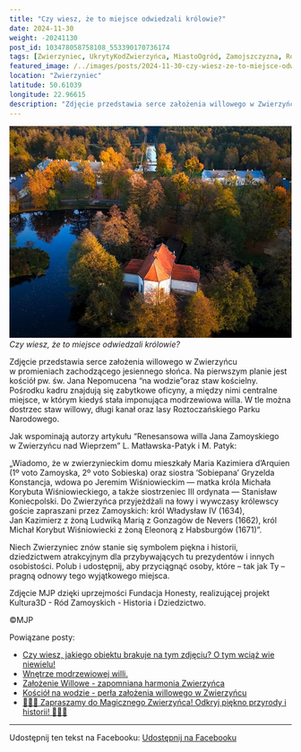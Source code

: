 ```yaml
---
title: "Czy wiesz, że to miejsce odwiedzali królowie?"
date: 2024-11-30
weight: -20241130
post_id: 103478058758108_553390170736174
tags: [Zwierzyniec, UkrytyKodZwierzyńca, MiastoOgród, Zamojszczyzna, Roztocze, Lubelskie, villarestituta, turystyka, dziedzictwo, zabytki, krajobrazy, TajemnicePrzeszłości, PodróżeWczasie, MagiczneMiejsce, KościółNaWodzie, RomantycznyZwierzyniec, RoztoczańskiParkNarodowy]
featured_image: /../images/posts/2024-11-30-czy-wiesz-ze-to-miejsce-odwiedzali-krolowie.jpg
location: "Zwierzyniec"
latitude: 50.61039
longitude: 22.96615
description: "Zdjęcie przedstawia serce założenia willowego w Zwierzyńcu w promieniach zachodzącego jesiennego słońca. Na pierwszym planie jest kościół pw. św. Jana..."
---
```


![Czy wiesz, że to miejsce odwiedzali królowie?](/images/posts/2024-11-30-czy-wiesz-ze-to-miejsce-odwiedzali-krolowie.jpg)
*Czy wiesz, że to miejsce odwiedzali królowie?*

Zdjęcie przedstawia serce założenia willowego w Zwierzyńcu w promieniach zachodzącego jesiennego słońca. Na pierwszym planie jest kościół pw. św. Jana Nepomucena “na wodzie”oraz staw kościelny. Pośrodku kadru znajdują się zabytkowe oficyny, a między nimi centralne miejsce, w którym kiedyś stała imponująca modrzewiowa willa. W tle można dostrzec staw willowy, długi kanał oraz lasy Roztoczańskiego Parku Narodowego.

Jak wspominają autorzy artykułu “Renesansowa willa Jana Zamoyskiego w Zwierzyńcu nad Wieprzem” L. Matławska-Patyk i M. Patyk:

„Wiadomo, że w zwierzynieckim domu mieszkały Maria Kazimiera d’Arquien (1º voto Zamoyska, 2º voto Sobieska) oraz siostra ‘Sobiepana’ Gryzelda Konstancja, wdowa po Jeremim Wiśniowieckim — matka króla Michała Korybuta Wiśniowieckiego, a także siostrzeniec III ordynata — Stanisław Koniecpolski. Do Zwierzyńca przyjeżdżali na łowy i wywczasy królewscy goście zapraszani przez Zamoyskich: król Władysław IV (1634), Jan Kazimierz z żoną Ludwiką Marią z Gonzagów de Nevers (1662), król Michał Korybut Wiśniowiecki z żoną Eleonorą z Habsburgów (1671)”.

Niech Zwierzyniec znów stanie się symbolem piękna i historii, dziedzictwem atrakcyjnym dla przybywających tu prezydentów i innych osobistości. Polub i udostępnij, aby przyciągnąć osoby, które – tak jak Ty – pragną odnowy tego wyjątkowego miejsca.

Zdjęcie MJP dzięki uprzejmości Fundacja Honesty, realizującej projekt Kultura3D - Ród Zamoyskich - Historia i Dziedzictwo.



©MJP

Powiązane posty:
- [Czy wiesz, jakiego obiektu brakuje na tym zdjęciu? O tym wciąż wie niewielu!](/posts/Czy-wiesz-jakiego-obiektu-brakuje-na-tym-zdjeciu-O-tym)
- [Wnętrze modrzewiowej willi.](/posts/Wnetrze-modrzewiowej-willi)
- [Założenie Willowe - zapomniana harmonia Zwierzyńca](/posts/Zalozenie-Willowe-zapomniana-harmonia-Zwierzynca)
- [Kościół na wodzie - perła założenia willowego w Zwierzyńcu](/posts/Kosciol-na-wodzie-perla-zalozenia-willowego-w-Zwierzyncu)
- [🌳🏰🦌 Zapraszamy do Magicznego Zwierzyńca! Odkryj piękno przyrody i historii! 🌳🏰🦌](/posts/-Zapraszamy-do-Magicznego-Zwierzynca-Odkryj-piekno-przyrody)


---

Udostępnij ten tekst na Facebooku:
[Udostępnij na Facebooku](https://www.facebook.com/sharer/sharer.php?u=https://stowarzyszeniewachniewskiej.pl/posts/Czy-wiesz-ze-to-miejsce-odwiedzali-krolowie)

<script type="application/ld+json">
{
  "@context": "https://schema.org",
  "@type": "BlogPosting",
  "headline": "Czy wiesz, że to miejsce odwiedzali królowie?",
  "datePublished": "2024-11-30",
  "dateModified": "2024-11-30",
  "author": {
    "@type": "Person",
    "name": "Michał Jan Patyk"
  },
  "publisher": {
    "@type": "Organization",
    "name": "Stowarzyszenie im. Aleksandry Wachniewskiej",
    "logo": {
      "@type": "ImageObject",
      "url": "https://stowarzyszeniewachniewskiej.pl/images/logo/logo.svg"
    }
  },
  "mainEntityOfPage": {
    "@type": "WebPage",
    "@id": "https://stowarzyszeniewachniewskiej.pl/posts/czy-wiesz-ze-to-miejsce-odwiedzali-krolowie"
  },
  "image": {
    "@type": "ImageObject",
    "url": "https://stowarzyszeniewachniewskiej.pl//images/posts/2024-11-30-czy-wiesz-ze-to-miejsce-odwiedzali-krolowie.jpg"
  },
  "articleSection": "Dziedzictwo Kulturowe i Zabytki",
  "keywords": "[Zwierzyniec, UkrytyKodZwierzyńca, MiastoOgród, Zamojszczyzna, Roztocze, Lubelskie, villarestituta, turystyka, dziedzictwo, zabytki, krajobrazy, TajemnicePrzeszłości, PodróżeWczasie, MagiczneMiejsce, KościółNaWodzie, RomantycznyZwierzyniec, RoztoczańskiParkNarodowy]",
  "wordCount": 200,
  "articleBody": "Zdjęcie przedstawia serce założenia willowego w Zwierzyńcu w promieniach zachodzącego jesiennego słońca. Na pierwszym planie jest kościół pw. św. Jana Nepomucena “na wodzie”oraz staw kościelny. Pośrodku kadru znajdują się zabytkowe oficyny, a między nimi centralne miejsce, w którym kiedyś stała imponująca modrzewiowa willa. W tle można dostrzec staw willowy, długi kanał oraz lasy Roztoczańskiego Parku Narodowego.\n\nJak wspominają autorzy artykułu “Renesansowa willa Jana Zamoyskiego w Zwierzyńcu nad Wieprzem” L. Matławska-Patyk i M. Patyk:\n\n„Wiadomo, że w zwierzynieckim domu mieszkały Maria Kazimiera d’Arquien (1º voto Zamoyska, 2º voto Sobieska) oraz siostra ‘Sobiepana’ Gryzelda Konstancja, wdowa po Jeremim Wiśniowieckim — matka króla Michała Korybuta Wiśniowieckiego, a także siostrzeniec III ordynata — Stanisław Koniecpolski. Do Zwierzyńca przyjeżdżali na łowy i wywczasy królewscy goście zapraszani przez Zamoyskich: król Władysław IV (1634), Jan Kazimierz z żoną Ludwiką Marią z Gonzagów de Nevers (1662), król Michał Korybut Wiśniowiecki z żoną Eleonorą z Habsburgów (1671)”.\n\nNiech Zwierzyniec znów stanie się symbolem piękna i historii, dziedzictwem atrakcyjnym dla przybywających tu prezydentów i innych osobistości. Polub i udostępnij, aby przyciągnąć osoby, które – tak jak Ty – pragną odnowy tego wyjątkowego miejsca.\n\nZdjęcie MJP dzięki uprzejmości Fundacja Honesty, realizującej projekt Kultura3D - Ród Zamoyskich - Historia i Dziedzictwo.\n\n\n\n©MJP",
  "description": "Zdjęcie przedstawia serce założenia willowego w Zwierzyńcu w promieniach zachodzącego jesiennego słońca. Na pierwszym planie jest kościół pw. św. Jana...",
  "copyrightHolder": {
    "@type": "Person",
    "name": "Michał Jan Patyk"
  }
}
</script>
<script type="application/ld+json">
{
  "@context": "https://schema.org",
  "@type": "BreadcrumbList",
  "itemListElement": [
    {
      "@type": "ListItem",
      "position": 1,
      "name": "Home",
      "item": "https://stowarzyszeniewachniewskiej.pl"
    },
    {
      "@type": "ListItem",
      "position": 2,
      "name": "posts",
      "item": "https://stowarzyszeniewachniewskiej.pl/posts"
    },
    {
      "@type": "ListItem",
      "position": 3,
      "name": "Czy wiesz, że to miejsce odwiedzali królowie?",
      "item": "https://stowarzyszeniewachniewskiej.pl/posts/czy-wiesz-ze-to-miejsce-odwiedzali-krolowie"
    }
  ]
}
</script>
